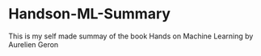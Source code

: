 # Handson-ML-Summary
This is my self made summay of the book Hands on Machine Learning by Aurelien Geron
